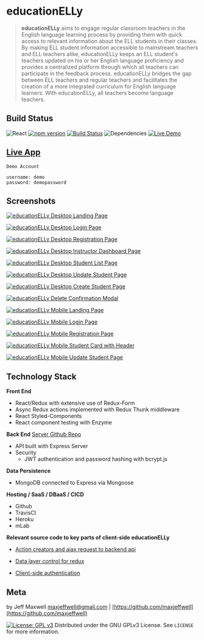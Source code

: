 # educationELLy

> **educationELLy** aims to engage regular classroom teachers in the English language learning process by providing them with quick access to relevant information about the ELL students in their classes. By making ELL student information accessible to mainstream teachers and ELL teachers alike, educationELLy keeps an ELL student's teachers updated on his or her English language proficiency and provides a centralized platform through which all teachers can participate in the feedback process. educationELLy bridges the gap between ELL teachers and regular teachers and facilitates the creation of a more integrated curriculum for English language learners. With educationELLy, all teachers become language teachers.

## Build Status
![React](https://img.shields.io/badge/react-16.6.0%2B-blue.svg) [![npm version](https://img.shields.io/badge/npm%20package-6.4.1-orange.svg)](https://badge.fury.io/js/npm) [![Build Status](https://travis-ci.org/maxjeffwell/full-stack-capstone-client.svg?branch=master)](https://travis-ci.org/maxjeffwell/full-stack-capstone-client) ![Dependencies](https://img.shields.io/badge/dependencies-up%20to%20date-brightgreen.svg) [![Live Demo](https://img.shields.io/badge/demo-online-green.svg)](https://jmaxwell-fullstack-client.herokuapp.com/)

## [Live App](https://jmaxwell-fullstack-client.herokuapp.com/)

```
Demo Account

username: demo
password: demopassword
```
## Screenshots

[![educationELLy Desktop Landing Page](https://i.gyazo.com/e98b1d2276640f2cb0a54adee95896c2.png)](https://gyazo.com/e98b1d2276640f2cb0a54adee95896c2)

[![educationELLy Desktop Login Page](https://i.gyazo.com/2d67665682bed2ed50fad959e1b6f26f.png)](https://gyazo.com/2d67665682bed2ed50fad959e1b6f26f)

[![educationELLy Desktop Registration Page](https://i.gyazo.com/ed654f3e775d938c17018d9bb540ffa1.png)](https://gyazo.com/ed654f3e775d938c17018d9bb540ffa1)

[![educationELLy Desktop Instructor Dashboard Page](https://i.gyazo.com/9edd9b0e825a85b5b4c6f30a1e277f70.png)](https://gyazo.com/9edd9b0e825a85b5b4c6f30a1e277f70)

[![educationELLy Desktop Student List Page](https://i.gyazo.com/3bedb6168f8df87c6777ef2285418882.png)](https://gyazo.com/3bedb6168f8df87c6777ef2285418882)

[![educationELLy Desktop Update Student Page](https://i.gyazo.com/489ca40991dbdb5227b7a4814448d1a9.png)](https://gyazo.com/489ca40991dbdb5227b7a4814448d1a9)

[![educationELLy Desktop Create Student Page](https://i.gyazo.com/504eb28443de1f891f0a3d267649b4c7.png)](https://gyazo.com/504eb28443de1f891f0a3d267649b4c7)

[![educationELLy Delete Confirmation Modal](https://i.gyazo.com/6559db4cf59b06e47d00c81b04192ec2.png)](https://gyazo.com/6559db4cf59b06e47d00c81b04192ec2)

[![educationELLy Mobile Landing Page](https://i.gyazo.com/9d94bf0e1eda5b7f2aa34806d781101e.png)](https://gyazo.com/9d94bf0e1eda5b7f2aa34806d781101e)

[![educationELLy Mobile Login Page](https://i.gyazo.com/752835350a1245d984441da9bc1b18bf.png)](https://gyazo.com/752835350a1245d984441da9bc1b18bf)

[![educationELLy Mobile Registration Page](https://i.gyazo.com/7f1a30a7ac45cd2838a6a863df2f707f.png)](https://gyazo.com/7f1a30a7ac45cd2838a6a863df2f707f)

[![educationELLy Mobile Student Card with Header](https://i.gyazo.com/f424c97ceed872696aed619f4b8af006.png)](https://gyazo.com/f424c97ceed872696aed619f4b8af006)

[![educationELLy Mobile Update Student Page](https://i.gyazo.com/53e57d7b52365af84cbeab01ec67e934.png)](https://gyazo.com/53e57d7b52365af84cbeab01ec67e934)

## Technology Stack
**Front End**
* React/Redux with extensive use of Redux-Form
* Async Redux actions implemented with Redux Thunk middleware
* React Styled-Components
* React component testing with Enzyme

**Back End** [Server Github Repo](https://github.com/maxjeffwell/full-stack-capstone-server)

* API built with Express Server
* Security
  * JWT authentication and password hashing with bcrypt.js

**Data Persistence**
* MongoDB connected to Express via Mongoose

**Hosting / SaaS / DBaaS / CICD**
* Github
* TravisCI
* Heroku
* mLab

**Relevant source code to key parts of client-side educationELLy**

* [Action creators and ajax request to backend api](../master/src/actions/index.js)

 * [Data layer control for redux](../master/src/index.js)

 * [Client-side authentication](../master/src/reducers/auth.js)

## Meta

by Jeff Maxwell maxjeffwell@gmail.com |
[https://github.com/maxjeffwell](https://github.com/maxjeffwell)

[![License: GPL v3](https://img.shields.io/badge/License-GPLv3-blue.svg)](https://www.gnu.org/licenses/gpl-3.0)
Distributed under the GNU GPLv3 License.
    See ``LICENSE`` for more information.



